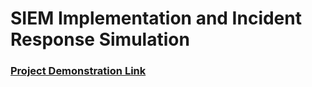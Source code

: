 <h1>SIEM Implementation and Incident Response Simulation</h1>

 ### [Project Demonstration Link](https://jeremiaheze.github.io/C2Detect.github.io/)

